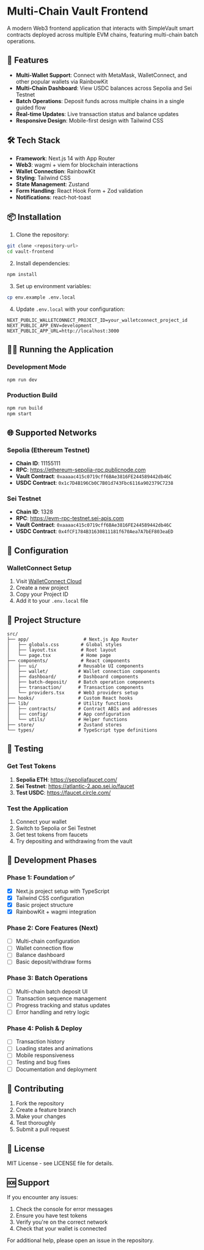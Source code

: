 # Multi-Chain Vault Frontend

A modern Web3 frontend application that interacts with SimpleVault smart contracts deployed across multiple EVM chains, featuring multi-chain batch operations.

## 🚀 Features

- **Multi-Wallet Support**: Connect with MetaMask, WalletConnect, and other popular wallets via RainbowKit
- **Multi-Chain Dashboard**: View USDC balances across Sepolia and Sei Testnet
- **Batch Operations**: Deposit funds across multiple chains in a single guided flow
- **Real-time Updates**: Live transaction status and balance updates
- **Responsive Design**: Mobile-first design with Tailwind CSS

## 🛠️ Tech Stack

- **Framework**: Next.js 14 with App Router
- **Web3**: wagmi + viem for blockchain interactions
- **Wallet Connection**: RainbowKit
- **Styling**: Tailwind CSS
- **State Management**: Zustand
- **Form Handling**: React Hook Form + Zod validation
- **Notifications**: react-hot-toast

## 📦 Installation

1. Clone the repository:

```bash
git clone <repository-url>
cd vault-frontend
```

2. Install dependencies:

```bash
npm install
```

3. Set up environment variables:

```bash
cp env.example .env.local
```

4. Update `.env.local` with your configuration:

```
NEXT_PUBLIC_WALLETCONNECT_PROJECT_ID=your_walletconnect_project_id
NEXT_PUBLIC_APP_ENV=development
NEXT_PUBLIC_APP_URL=http://localhost:3000
```

## 🏃‍♂️ Running the Application

### Development Mode

```bash
npm run dev
```

### Production Build

```bash
npm run build
npm start
```

## 🌐 Supported Networks

### Sepolia (Ethereum Testnet)

- **Chain ID**: 11155111
- **RPC**: https://ethereum-sepolia-rpc.publicnode.com
- **Vault Contract**: `0xaaaac415c0719cff6BAe3816FE244589442db46C`
- **USDC Contract**: `0x1c7D4B196Cb0C7B01d743Fbc6116a902379C7238`

### Sei Testnet

- **Chain ID**: 1328
- **RPC**: https://evm-rpc-testnet.sei-apis.com
- **Vault Contract**: `0xaaaac415c0719cff6BAe3816FE244589442db46C`
- **USDC Contract**: `0x4fCF1784B31630811181f670Aea7A7bEF803eaED`

## 🔧 Configuration

### WalletConnect Setup

1. Visit [WalletConnect Cloud](https://cloud.walletconnect.com/)
2. Create a new project
3. Copy your Project ID
4. Add it to your `.env.local` file

## 📁 Project Structure

```
src/
├── app/                    # Next.js App Router
│   ├── globals.css        # Global styles
│   ├── layout.tsx         # Root layout
│   └── page.tsx           # Home page
├── components/            # React components
│   ├── ui/               # Reusable UI components
│   ├── wallet/           # Wallet connection components
│   ├── dashboard/        # Dashboard components
│   ├── batch-deposit/    # Batch operation components
│   ├── transaction/      # Transaction components
│   └── providers.tsx     # Web3 providers setup
├── hooks/                # Custom React hooks
├── lib/                  # Utility functions
│   ├── contracts/        # Contract ABIs and addresses
│   ├── config/           # App configuration
│   └── utils/            # Helper functions
├── store/                # Zustand stores
└── types/                # TypeScript type definitions
```

## 🧪 Testing

### Get Test Tokens

1. **Sepolia ETH**: https://sepoliafaucet.com/
2. **Sei Testnet**: https://atlantic-2.app.sei.io/faucet
3. **Test USDC**: https://faucet.circle.com/

### Test the Application

1. Connect your wallet
2. Switch to Sepolia or Sei Testnet
3. Get test tokens from faucets
4. Try depositing and withdrawing from the vault

## 🚀 Development Phases

### Phase 1: Foundation ✅

- [x] Next.js project setup with TypeScript
- [x] Tailwind CSS configuration
- [x] Basic project structure
- [x] RainbowKit + wagmi integration

### Phase 2: Core Features (Next)

- [ ] Multi-chain configuration
- [ ] Wallet connection flow
- [ ] Balance dashboard
- [ ] Basic deposit/withdraw forms

### Phase 3: Batch Operations

- [ ] Multi-chain batch deposit UI
- [ ] Transaction sequence management
- [ ] Progress tracking and status updates
- [ ] Error handling and retry logic

### Phase 4: Polish & Deploy

- [ ] Transaction history
- [ ] Loading states and animations
- [ ] Mobile responsiveness
- [ ] Testing and bug fixes
- [ ] Documentation and deployment

## 🤝 Contributing

1. Fork the repository
2. Create a feature branch
3. Make your changes
4. Test thoroughly
5. Submit a pull request

## 📄 License

MIT License - see LICENSE file for details.

## 🆘 Support

If you encounter any issues:

1. Check the console for error messages
2. Ensure you have test tokens
3. Verify you're on the correct network
4. Check that your wallet is connected

For additional help, please open an issue in the repository.
